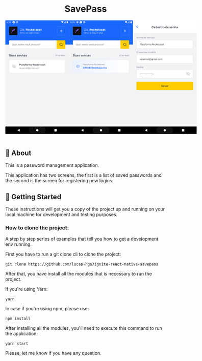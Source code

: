 <h1 align="center">SavePass</h1>

<div align="center" style="display: flex; justify-content: space-around">

<img width="200" src="./assets/app1.png" alt="App Screen 1">

<img width="200" src="./assets/app2.png" alt="App Screen 2">

<img width="200" src="./assets/app3.png" alt="App Screen 3">

</div>

<br />

## 🧐 About <a name = "about"></a>

This is a password management application.

This application has two screens, the first is a list of saved passwords and the second is the screen for registering new logins.

## 🏁 Getting Started <a name = "getting_started"></a>

These instructions will get you a copy of the project up and running on your local machine for development and testing purposes.

### How to clone the project:

A step by step series of examples that tell you how to get a development env running.

First you have to run a git clone cli to clone the project: 

```
git clone https://github.com/lucas-hgs/ignite-react-native-savepass
```

After that, you have install all the modules that is necessary to run the project.

If you're using Yarn:

```
yarn
```

In case if you're using npm, please use:

```
npm install
```

After installing all the modules, you'll need to execute this command to run the application:


```
yarn start
```

Please, let me know if you have any question.